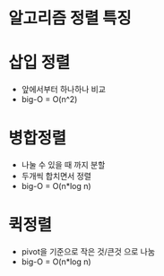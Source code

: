 # 알고리즘 정렬 특징

# 삽입 정렬
 * 앞에서부터 하나하나 비교
 * big-O = O(n^2) 

# 병합정렬
  * 나눌 수 있을 때 까지 분할
  * 두개씩 합치면서 정렬
  * big-O = O(n*log n)
# 퀵정렬
  * pivot을 기준으로 작은 것/큰것 으로 나눔
  * big-O = O(n*log n)